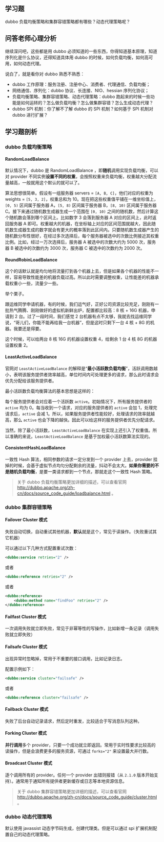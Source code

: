 ## 学习题

dubbo 负载均衡策略和集群容错策略都有哪些？动态代理策略呢？

## 问答老师心理分析

继续深问吧，这些都是用 dubbo 必须知道的一些东西，你得知道基本原理，知道序列化是什么协议，还得知道具体用 dubbo 的时候，如何负载均衡，如何高可用，如何动态代理。

说白了，就是看你对 dubbo 熟悉不熟悉：

- dubbo 工作原理：服务注册、注册中心、消费者、代理通信、负载均衡；
- 网络通信、序列化：dubbo 协议、长连接、NIO、hessian 序列化协议；
- 负载均衡策略、集群容错策略、动态代理策略：dubbo 跑起来的时候一些功能是如何运转的？怎么做负载均衡？怎么做集群容错？怎么生成动态代理？
- dubbo SPI 机制：你了解不了解 dubbo 的 SPI 机制？如何基于 SPI 机制对 dubbo 进行扩展？

## 学习题剖析

### dubbo 负载均衡策略

#### RandomLoadBalance

默认情况下，dubbo 是 RandomLoadBalance ，即**随机**调用实现负载均衡，可以对 provider 不同实例**设置不同的权重**，会按照权重来负载均衡，权重越大分配流量越高，一般就用这个默认的就可以了。

算法思想很简单。假设有一组服务器 servers = `[A, B, C]`，他们对应的权重为 weights = `[5, 3, 2]`，权重总和为 10。现在把这些权重值平铺在一维坐标值上，`[0, 5)` 区间属于服务器 A，`[5, 8)` 区间属于服务器 B，`[8, 10)` 区间属于服务器 C。接下来通过随机数生成器生成一个范围在 `[0, 10)` 之间的随机数，然后计算这个随机数会落到哪个区间上。比如数字 3 会落到服务器 A 对应的区间上，此时返回服务器 A 即可。权重越大的机器，在坐标轴上对应的区间范围就越大，因此随机数生成器生成的数字就会有更大的概率落到此区间内。只要随机数生成器产生的随机数分布性很好，在经过多次选择后，每个服务器被选中的次数比例接近其权重比例。比如，经过一万次选择后，服务器 A 被选中的次数大约为 5000 次，服务器 B 被选中的次数约为 3000 次，服务器 C 被选中的次数约为 2000 次。

#### RoundRobinLoadBalance

这个的话默认就是均匀地将流量打到各个机器上去，但是如果各个机器的性能不一样，容易导致性能差的机器负载过高。所以此时需要调整权重，让性能差的机器承载权重小一些，流量少一些。

举个栗子。

跟运维同学申请机器，有的时候，我们运气好，正好公司资源比较充足，刚刚有一批热气腾腾、刚刚做好的虚拟机新鲜出炉，配置都比较高：8 核 + 16G 机器，申请到 2 台。过了一段时间，我们感觉 2 台机器有点不太够，我就去找运维同学说，“哥儿们，你能不能再给我一台机器”，但是这时只剩下一台 4 核 + 8G 的机器。我要还是得要。

这个时候，可以给两台 8 核 16G 的机器设置权重 4，给剩余 1 台 4 核 8G 的机器设置权重 2。

#### LeastActiveLoadBalance

官网对 `LeastActiveLoadBalance` 的解释是“**最小活跃数负载均衡**”，活跃调用数越小，表明该服务提供者效率越高，单位时间内可处理更多的请求，那么此时请求会优先分配给该服务提供者。

最小活跃数负载均衡算法的基本思想是这样的：

每个服务提供者会对应着一个活跃数 `active`。初始情况下，所有服务提供者的 `active` 均为 0。每当收到一个请求，对应的服务提供者的 `active` 会加 1，处理完请求后，`active` 会减 1。所以，如果服务提供者性能较好，处理请求的效率就越高，那么 `active` 也会下降的越快。因此可以给这样的服务提供者优先分配请求。

当然，除了最小活跃数，`LeastActiveLoadBalance` 在实现上还引入了权重值。所以准确的来说，`LeastActiveLoadBalance` 是基于加权最小活跃数算法实现的。

#### ConsistentHashLoadBalance

一致性 Hash 算法，相同参数的请求一定分发到一个 provider 上去，provider 挂掉的时候，会基于虚拟节点均匀分配剩余的流量，抖动不会太大。**如果你需要的不是随机负载均衡**，是要一类请求都到一个节点，那就走这个一致性 Hash 策略。

> 关于 dubbo 负载均衡策略更加详细的描述，可以查看官网 http://dubbo.apache.org/zh-cn/docs/source_code_guide/loadbalance.html 。

### dubbo 集群容错策略

#### Failover Cluster 模式

失败自动切换，自动重试其他机器，**默认**就是这个，常见于读操作。（失败重试其它机器）

可以通过以下几种方式配置重试次数：

```xml
<dubbo:service retries="2" />
```

或者

```xml
<dubbo:reference retries="2" />
```

或者

```xml
<dubbo:reference>
    <dubbo:method name="findFoo" retries="2" />
</dubbo:reference>
```

#### Failfast Cluster 模式

一次调用失败就立即失败，常见于非幂等性的写操作，比如新增一条记录（调用失败就立即失败）

#### Failsafe Cluster 模式

出现异常时忽略掉，常用于不重要的接口调用，比如记录日志。

配置示例如下：

```xml
<dubbo:service cluster="failsafe" />
```

或者

```xml
<dubbo:reference cluster="failsafe" />
```

#### Failback Cluster 模式

失败了后台自动记录请求，然后定时重发，比较适合于写消息队列这种。

#### Forking Cluster 模式

**并行调用**多个 provider，只要一个成功就立即返回。常用于实时性要求比较高的读操作，但是会浪费更多的服务资源，可通过 `forks="2"` 来设置最大并行数。

#### Broadcast Cluster 模式

逐个调用所有的 provider。任何一个 provider 出错则报错（从 `2.1.0` 版本开始支持）。通常用于通知所有提供者更新缓存或日志等本地资源信息。

> 关于 dubbo 集群容错策略更加详细的描述，可以查看官网 http://dubbo.apache.org/zh-cn/docs/source_code_guide/cluster.html 。

### dubbo 动态代理策略

默认使用 javassist 动态字节码生成，创建代理类。但是可以通过 spi 扩展机制配置自己的动态代理策略。
